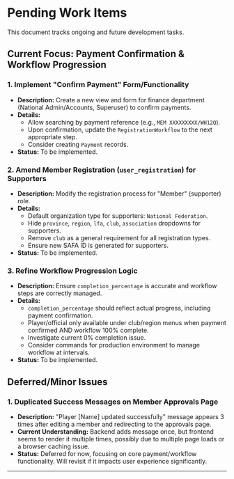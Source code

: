 # Pending Work Items

This document tracks ongoing and future development tasks.

## Current Focus: Payment Confirmation & Workflow Progression

### 1. Implement "Confirm Payment" Form/Functionality
- **Description:** Create a new view and form for finance department (National Admin/Accounts, Superuser) to confirm payments.
- **Details:**
    - Allow searching by payment reference (e.g., `MEM XXXXXXXXX/WH12Q`).
    - Upon confirmation, update the `RegistrationWorkflow` to the next appropriate step.
    - Consider creating `Payment` records.
- **Status:** To be implemented.

### 2. Amend Member Registration (`user_registration`) for Supporters
- **Description:** Modify the registration process for "Member" (supporter) role.
- **Details:**
    - Default organization type for supporters: `National Federation`.
    - Hide `province`, `region`, `lfa`, `club`, `association` dropdowns for supporters.
    - Remove `club` as a general requirement for all registration types.
    - Ensure new SAFA ID is generated for supporters.
- **Status:** To be implemented.

### 3. Refine Workflow Progression Logic
- **Description:** Ensure `completion_percentage` is accurate and workflow steps are correctly managed.
- **Details:**
    - `completion_percentage` should reflect actual progress, including payment confirmation.
    - Player/official only available under club/region menus when payment confirmed AND workflow 100% complete.
    - Investigate current 0% completion issue.
    - Consider commands for production environment to manage workflow at intervals.
- **Status:** To be implemented.

## Deferred/Minor Issues

### 1. Duplicated Success Messages on Member Approvals Page
- **Description:** "Player [Name] updated successfully" message appears 3 times after editing a member and redirecting to the approvals page.
- **Current Understanding:** Backend adds message once, but frontend seems to render it multiple times, possibly due to multiple page loads or a browser caching issue.
- **Status:** Deferred for now, focusing on core payment/workflow functionality. Will revisit if it impacts user experience significantly.

---
